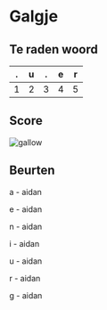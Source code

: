 # Galgje

## Te raden woord

|.|u|.|e|r|
|-|-|-|-|-|
|1|2|3|4|5|

## Score
![gallow](./images/5.png)

## Beurten

a - aidan

e - aidan

n - aidan

i - aidan

u - aidan

r - aidan

g - aidan
